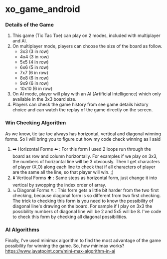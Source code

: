 # xo_game_android

### Details of the Game
1. This game (Tic Tac Toe) can play on 2 modes, included with multiplayer and AI.
2. On multiplayer mode, players can choose the size of the board as follow.
   - 3x3 (3 in row)
   - 4x4 (3 in row)
   - 5x5 (4 in row)
   - 6x6 (5 in row)
   - 7x7 (6 in row)
   - 8x8 (6 in row)
   - 9x9 (6 in row)
   - 10x10 (6 in row)
3. On AI mode, player will play with an AI (Artificial Intelligence) which only available in the 3x3 board size.
4. Players can check the game history from see game details history choice and can watch the replay of the game directly on the screen.

### Win Checking Algorithm
As we know, tic tac toe always has horizontal, vertical and diagonal winning forms. So I will bring you to figure out how my code check winning as I said
1. :arrow_right: Horizontal Forms :arrow_left: : For this form I used 2 loops run through the board as row and column horizontally. For examples if we play on 3x3, the numbers of horizontal line will be 3 obviously. Then I get characters of player (X,O) along each line to check that if all characters of player are the same all the line, so that player will win. ;)
2. :arrow_down: Vertical Forms :arrow_up: : Same steps as horizontal form, just change it into vertical by swopping the index order of array.
3. :arrow_lower_right: Diagonal Forms :arrow_upper_left: : This form gets a little bit harder from the two first checking, because diagonal form is so different from two first checking. The trick to checking this form is you need to know the possibility of diagonal line's drawing on the board. For sample if I play on 3x3 the possibility numbers of diagonal line will be 2 and 5x5 will be 8. I've code to check this form by checking all diagonal possibilities.

### AI Algorithms
Finally, I've used minimax algorithm to find the most advantage of the game possibility for winning the game. So, how minimax works?
https://www.javatpoint.com/mini-max-algorithm-in-ai
